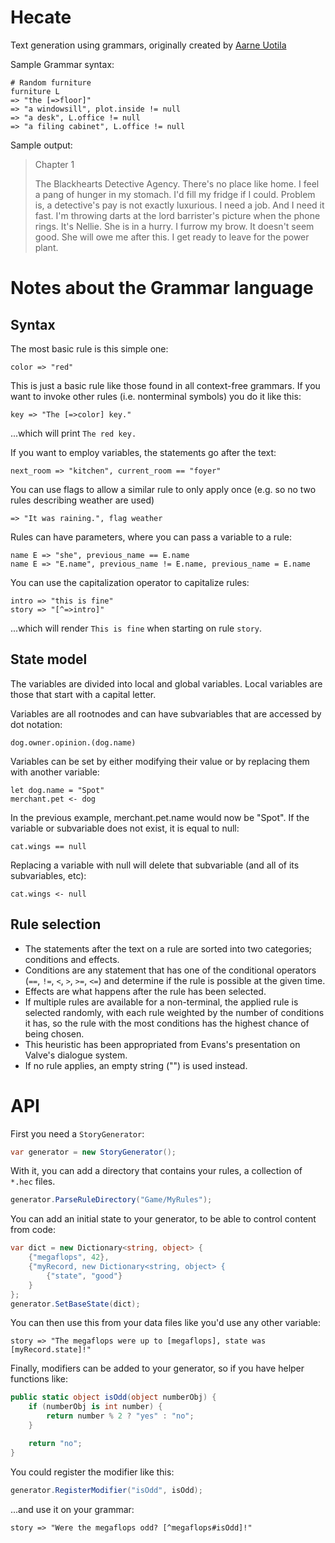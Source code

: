 # Hecate
Text generation using grammars, originally created by [Aarne Uotila](https://github.com/Aarneus/blackhearts)

Sample Grammar syntax:
```
# Random furniture
furniture L
=> "the [=>floor]"
=> "a windowsill", plot.inside != null
=> "a desk", L.office != null
=> "a filing cabinet", L.office != null
```

Sample output:

> Chapter 1
> 
> The Blackhearts Detective Agency. There's no place like home. I feel a pang of hunger in my stomach. I'd fill my fridge if I could. Problem is, a detective's pay is not exactly luxurious. I need a job. And I need it fast. I'm throwing darts at the lord barrister's picture when the phone rings. It's Nellie. She is in a hurry. I furrow my brow. It doesn't seem good. She will owe me after this. I get ready to leave for the power plant.

# Notes about the Grammar language
## Syntax
The most basic rule is this simple one:
```
color => "red"
```

This is just a basic rule like those found in all context-free grammars. If you want to invoke other rules (i.e. nonterminal symbols) you do it like this:
```
key => "The [=>color] key."
```
...which will print `The red key.`

If you want to employ variables, the statements go after the text:
```
next_room => "kitchen", current_room == "foyer"
```

You can use flags to allow a similar rule to only apply once (e.g. so no two rules describing weather are used)
```
=> "It was raining.", flag weather
```

Rules can have parameters, where you can pass a variable to a rule:
```
name E => "she", previous_name == E.name
name E => "E.name", previous_name != E.name, previous_name = E.name
```

You can use the capitalization operator to capitalize rules:
```
intro => "this is fine"
story => "[^=>intro]"
```
...which will render `This is fine` when starting on rule `story`.

## State model
The variables are divided into local and global variables. Local variables are those that start with a capital letter.

Variables are all rootnodes and can have subvariables that are accessed by dot notation:
```
dog.owner.opinion.(dog.name)
```

Variables can be set by either modifying their value or by replacing them with another variable:
```
let dog.name = "Spot"
merchant.pet <- dog
```

In the previous example, merchant.pet.name would now be "Spot". If the variable or subvariable does not exist, it is equal to null:
```
cat.wings == null
```

Replacing a variable with null will delete that subvariable (and all of its subvariables, etc):
```
cat.wings <- null
```

## Rule selection
* The statements after the text on a rule are sorted into two categories; conditions and effects.
* Conditions are any statement that has one of the conditional operators (`==`, `!=`, `<`, `>`, `>=`, `<=`) and determine if the rule is possible at the given time.
* Effects are what happens after the rule has been selected.
* If multiple rules are available for a non-terminal, the applied rule is selected randomly, with each rule weighted by the number of conditions it has, so the rule with the most conditions has the highest chance of being chosen.
* This heuristic has been appropriated from Evans's presentation on Valve's dialogue system.
* If no rule applies, an empty string ("") is used instead.

# API

First you need a `StoryGenerator`:
```c#
var generator = new StoryGenerator();
```

With it, you can add a directory that contains your rules, a collection of `*.hec` files.
```c#
generator.ParseRuleDirectory("Game/MyRules");
```

You can add an initial state to your generator, to be able to control content from code:
```c#
var dict = new Dictionary<string, object> {
    {"megaflops", 42},
    {"myRecord, new Dictionary<string, object> {
        {"state", "good"}
    }
};
generator.SetBaseState(dict);
```

You can then use this from your data files like you'd use any other variable:
```
story => "The megaflops were up to [megaflops], state was [myRecord.state]!"
```

Finally, modifiers can be added to your generator, so if you have helper functions like:

```c#
public static object isOdd(object numberObj) {
    if (numberObj is int number) {
        return number % 2 ? "yes" : "no";
    }

    return "no";
}
```

You could register the modifier like this:
```c#
generator.RegisterModifier("isOdd", isOdd);
```

...and use it on your grammar:

```
story => "Were the megaflops odd? [^megaflops#isOdd]!"
```
